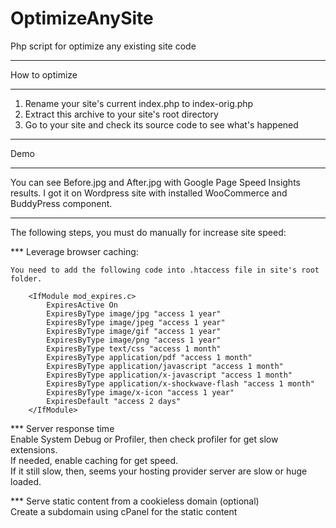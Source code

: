 # OptimizeAnySite
Php script for optimize any existing site code

***

How to optimize

***

1. Rename your site's current index.php to index-orig.php
2. Extract this archive to your site's root directory
3. Go to your site and check its source code to see what's happened

***

Demo

***

You can see Before.jpg and After.jpg with Google Page Speed Insights results. 
I got it on Wordpress site with installed WooCommerce and BuddyPress component.

***

The following steps, you must do manually for increase site speed:

*** Leverage browser caching:
  
	You need to add the following code into .htaccess file in site's root folder.  

		<IfModule mod_expires.c>  
			ExpiresActive On  
			ExpiresByType image/jpg "access 1 year"  
			ExpiresByType image/jpeg "access 1 year"  
			ExpiresByType image/gif "access 1 year"  
			ExpiresByType image/png "access 1 year"  
			ExpiresByType text/css "access 1 month"  
			ExpiresByType application/pdf "access 1 month"  
			ExpiresByType application/javascript "access 1 month"  
 			ExpiresByType application/x-javascript "access 1 month"  
			ExpiresByType application/x-shockwave-flash "access 1 month"  
			ExpiresByType image/x-icon "access 1 year"  
			ExpiresDefault "access 2 days"  
		</IfModule>  
  
*** Server response time  
	Enable System Debug or Profiler, then check profiler for get slow extensions.  
	If needed, enable caching for get speed.  
	If it still slow, then, seems your hosting provider server are slow or huge loaded.  
  	
*** Serve static content from a cookieless domain (optional)  
	Create a subdomain using cPanel for the static content  
